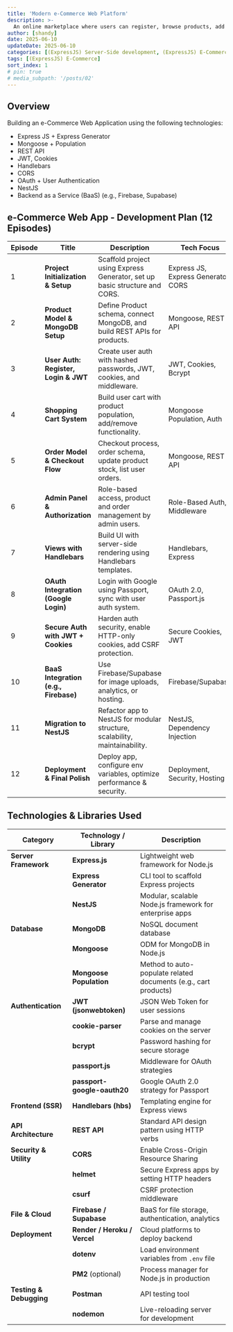 ```yaml
---
title: 'Modern e-Commerce Web Platform'
description: >-
  An online marketplace where users can register, browse products, add items to their cart, and complete purchases. Admins can manage products, orders, and users. OAuth (Google) login support and secure authentication with JWT and cookies. Built using Express.js and later refactored to NestJS for maintainability and scalability.
author: [shandy]
date: 2025-06-10
updateDate: 2025-06-10
categories: [(ExpressJS) Server-Side development, (ExpressJS) E-Commerce]
tags: [(ExpressJS) E-Commerce]
sort_index: 1
# pin: true
# media_subpath: '/posts/02'
---
```


## Overview
Building an e-Commerce Web Application using the following technologies:
- Express JS + Express Generator
- Mongoose + Population
- REST API
- JWT, Cookies
- Handlebars
- CORS
- OAuth + User Authentication
- NestJS
- Backend as a Service (BaaS) (e.g., Firebase, Supabase)

##  e-Commerce Web App - Development Plan (12 Episodes)

| Episode | Title                                 | Description                                                                 | Tech Focus                          |
| ------- | ------------------------------------- | --------------------------------------------------------------------------- | ----------------------------------- |
| 1       | **Project Initialization & Setup**    | Scaffold project using Express Generator, set up basic structure and CORS.  | Express JS, Express Generator, CORS |
| 2       | **Product Model & MongoDB Setup**     | Define Product schema, connect MongoDB, and build REST APIs for products.   | Mongoose, REST API                  |
| 3       | **User Auth: Register, Login & JWT**  | Create user auth with hashed passwords, JWT, cookies, and middleware.       | JWT, Cookies, Bcrypt                |
| 4       | **Shopping Cart System**              | Build user cart with product population, add/remove functionality.          | Mongoose Population, Auth           |
| 5       | **Order Model & Checkout Flow**       | Checkout process, order schema, update product stock, list user orders.     | Mongoose, REST API                  |
| 6       | **Admin Panel & Authorization**       | Role-based access, product and order management by admin users.             | Role-Based Auth, Middleware         |
| 7       | **Views with Handlebars**             | Build UI with server-side rendering using Handlebars templates.             | Handlebars, Express                 |
| 8       | **OAuth Integration (Google Login)**  | Login with Google using Passport, sync with user auth system.               | OAuth 2.0, Passport.js              |
| 9       | **Secure Auth with JWT + Cookies**    | Harden auth security, enable HTTP-only cookies, add CSRF protection.        | Secure Cookies, JWT                 |
| 10      | **BaaS Integration (e.g., Firebase)** | Use Firebase/Supabase for image uploads, analytics, or hosting.             | Firebase/Supabase                   |
| 11      | **Migration to NestJS**               | Refactor app to NestJS for modular structure, scalability, maintainability. | NestJS, Dependency Injection        |
| 12      | **Deployment & Final Polish**         | Deploy app, configure env variables, optimize performance & security.       | Deployment, Security, Hosting       |

## Technologies & Libraries Used

| Category                | Technology / Library         | Description                                                     |
| ----------------------- | ---------------------------- | --------------------------------------------------------------- |
| **Server Framework**    | **Express.js**               | Lightweight web framework for Node.js                           |
|                         | **Express Generator**        | CLI tool to scaffold Express projects                           |
|                         | **NestJS**                   | Modular, scalable Node.js framework for enterprise apps         |
| **Database**            | **MongoDB**                  | NoSQL document database                                         |
|                         | **Mongoose**                 | ODM for MongoDB in Node.js                                      |
|                         | **Mongoose Population**      | Method to auto-populate related documents (e.g., cart products) |
| **Authentication**      | **JWT (jsonwebtoken)**       | JSON Web Token for user sessions                                |
|                         | **cookie-parser**            | Parse and manage cookies on the server                          |
|                         | **bcrypt**                   | Password hashing for secure storage                             |
|                         | **passport.js**              | Middleware for OAuth strategies                                 |
|                         | **passport-google-oauth20**  | Google OAuth 2.0 strategy for Passport                          |
| **Frontend (SSR)**      | **Handlebars (hbs)**         | Templating engine for Express views                             |
| **API Architecture**    | **REST API**                 | Standard API design pattern using HTTP verbs                    |
| **Security & Utility**  | **CORS**                     | Enable Cross-Origin Resource Sharing                            |
|                         | **helmet**                   | Secure Express apps by setting HTTP headers                     |
|                         | **csurf**                    | CSRF protection middleware                                      |
| **File & Cloud**        | **Firebase / Supabase**      | BaaS for file storage, authentication, analytics                |
| **Deployment**          | **Render / Heroku / Vercel** | Cloud platforms to deploy backend                               |
|                         | **dotenv**                   | Load environment variables from `.env` file                     |
|                         | **PM2** (optional)           | Process manager for Node.js in production                       |
| **Testing & Debugging** | **Postman**                  | API testing tool                                                |
|                         | **nodemon**                  | Live-reloading server for development                           |
